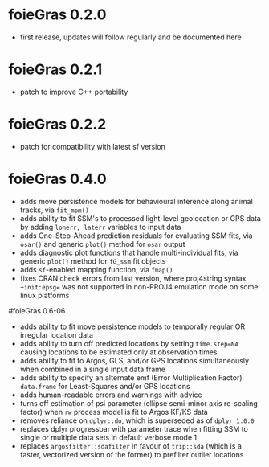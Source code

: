 # foieGras 0.2.0

* first release, updates will follow regularly and be documented here

# foieGras 0.2.1

* patch to improve C++ portability

# foieGras 0.2.2

* patch for compatibility with latest sf version

# foieGras 0.4.0

* adds move persistence models for behavioural inference along animal tracks, via `fit_mpm()`
* adds ability to fit SSM's to processed light-level geolocation or GPS data by adding `lonerr, laterr` variables to input data
* adds One-Step-Ahead prediction residuals for evaluating SSM fits, via `osar()` and generic `plot()` method for `osar` output
* adds diagnostic plot functions that handle multi-individual fits, via generic `plot()` method for `fG_ssm` fit objects
* adds `sf`-enabled mapping function, via `fmap()`
* fixes CRAN check errors from last version, where proj4string syntax `+init:epsg=` was not supported in non-PROJ4 emulation mode on some linux platforms

#foieGras 0.6-06

* adds ability to fit move persistence models to temporally regular OR irregular location data
* adds ability to turn off predicted locations by setting `time.step=NA` causing locations to be estimated only at observation times
* adds ability to fit to Argos, GLS, and/or GPS locations simultaneously when combined in a single input data.frame
* adds ability to specify an alternate emf (Error Multiplication Factor) `data.frame` for Least-Squares and/or GPS locations
* adds human-readable errors and warnings with advice 
* turns off estimation of psi parameter (ellipse semi-minor axis re-scaling factor) when `rw` process model is fit to Argos KF/KS data
* removes reliance on `dplyr::do`, which is superseded as of `dplyr 1.0.0`
* replaces dplyr progressbar with parameter trace when fitting SSM to single or multiple data sets in default verbose mode 1
* replaces `argosfilter::sdafilter` in favour of `trip::sda` (which is a faster, vectorized version of the former) to prefilter outlier locations